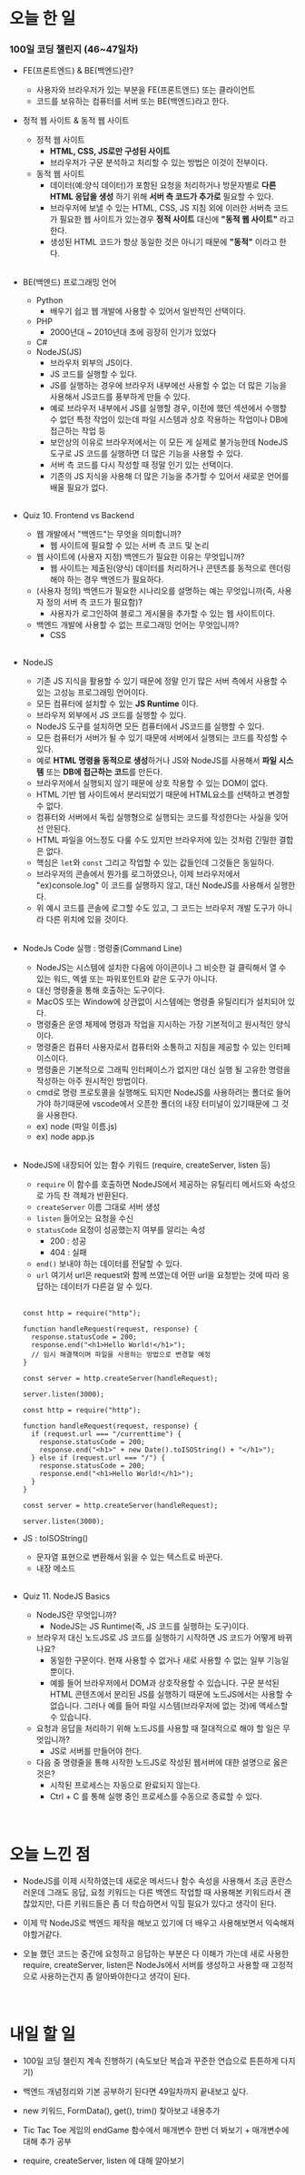 # 오늘 한 일

### 100일 코딩 챌린지 (46~47일차)

- FE(프론트엔드) & BE(백엔드)란?

  - 사용자와 브라우저가 있는 부분을 FE(프론트엔드) 또는 클라이언트
  - 코드를 보유하는 컴퓨터를 서버 또는 BE(백엔드)라고 한다.

- 정적 웹 사이트 & 동적 웹 사이트

  - 정적 웹 사이트
    - **HTML, CSS, JS로만 구성된 사이트**
    - 브라우저가 구문 분석하고 처리할 수 있는 방법은 이것이 전부이다.
  - 동적 웹 사이트
    - 데이터(예:양식 데이터)가 포함된 요청을 처리하거나 방문자별로 **다른 HTML 응답을 생성** 하기 위해 **서버 측 코드가 추가로** 필요할 수 있다.
    - 브라우저에 보낼 수 있는 HTML, CSS, JS 지침 외에 이러한 서버측 코드가 필요한 웹 사이트가 있는경우 **정적 사이트** 대신에 **"동적 웹 사이트"** 라고 한다.
    - 생성된 HTML 코드가 항상 동일한 것은 아니기 때문에 **"동적"** 이라고 한다.

  <br />

- BE(백엔드) 프로그래밍 언어

  - Python
    - 배우기 쉽고 웹 개발에 사용할 수 있어서 일반적인 선택이다.
  - PHP
    - 2000년대 ~ 2010년대 초에 굉장히 인기가 있었다
  - C#
  - NodeJS(JS)
    - 브라우저 외부의 JS이다.
    - JS 코드를 실행할 수 있다.
    - JS를 실행하는 경우에 브라우저 내부에선 사용할 수 없는 더 많은 기능을 사용해서 JS코드를 풍부하게 만들 수 있다.
    - 예로 브라우저 내부에서 JS를 실행할 경우, 이전에 했던 섹션에서 수행할 수 없던 특정 작업이 있는데 파일 시스템과 상호 작용하는 작업이나 DB에 접근하는 작업 등
    - 보안상의 이유로 브라우저에서는 이 모든 게 실제로 불가능한데 NodeJS 도구로 JS 코드를 실행하면 더 많은 기능을 사용할 수 있다.
    - 서버 측 코드를 다시 작성할 때 정말 인기 있는 선택이다.
    - 기존의 JS 지식을 사용해 더 많은 기능을 추가할 수 있어서 새로운 언어를 배울 필요가 없다.

  <br />

- Quiz 10. Frontend vs Backend

  - 웹 개발에서 "백엔드"는 무엇을 의미합니까?
    - 웹 사이트에 필요할 수 있는 서버 측 코드 및 논리
  - 웹 사이트에 (사용자 지정) 백엔드가 필요한 이유는 무엇입니까?
    - 웹 사이트는 제출된(양식) 데이터를 처리하거나 콘텐츠를 동적으로 렌더링해야 하는 경우 백엔드가 필요하다.
  - (사용자 정의) 백엔드가 필요한 시나리오를 설명하는 예는 무엇입니까(즉, 사용자 정의 서버 측 코드가 필요함)?
    - 사용자가 로그인하여 블로그 게시물을 추가할 수 있는 웹 사이트이다.
  - 백엔드 개발에 사용할 수 없는 프로그래밍 언어는 무엇입니까?
    - CSS

  <br />

- NodeJS

  - 기존 JS 지식을 활용할 수 있기 때문에 정말 인기 많은 서버 측에서 사용할 수 있는 고성능 프로그래밍 언어이다.
  - 모든 컴퓨터에 설치할 수 있는 **JS Runtime** 이다.
  - 브라우저 외부에서 JS 코드를 실행할 수 있다.
  - NodeJS 도구를 설치하면 모든 컴퓨터에서 JS코드를 실행할 수 있다.
  - 모든 컴퓨터가 서버가 될 수 있기 때문에 서버에서 실행되는 코드를 작성할 수 있다.
  - 예로 **HTML 명령을 동적으로 생성**하거나 JS와 NodeJS를 사용해서 **파일 시스템** 또는 **DB에 접근하는 코드**를 만든다.
  - 브라우저에서 실행되지 않기 때문에 상호 작용할 수 있는 DOM이 없다.
  - HTML 기반 웹 사이트에서 분리되었기 때문에 HTML요소를 선택하고 변경할 수 없다.
  - 컴퓨터와 서버에서 독립 실행형으로 실행되는 코드를 작성한다는 사실을 잊어선 안된다.
  - HTML 파일을 어느정도 다룰 수도 있지만 브라우저에 있는 것처럼 긴밀한 결합은 없다.
  - 핵심은 `let`와 `const` 그리고 작업할 수 있는 값들인데 그것들은 동일하다.
  - 브라우저의 콘솔에서 뭔가를 로그하였으나, 이제 브라우저에서 "ex)console.log" 이 코드를 실행하지 않고, 대신 NodeJS를 사용해서 실행한다.
  - 위 예시 코드를 콘솔에 로그할 수도 있고, 그 코드는 브라우저 개발 도구가 아니라 다른 위치에 있을 것이다.

  <br />

- NodeJs Code 실행 : 명령줄(Command Line)

  - NodeJS는 시스템에 설치한 다음에 아이콘이나 그 비슷한 걸 클릭해서 열 수 있는 워드, 엑셀 또는 파워포인트와 같은 도구가 아니다.
  - 대신 명령줄을 통해 호출하는 도구이다.
  - MacOS 또는 Window에 상관없이 시스템에는 명령줄 유틸리티가 설치되어 있다.
  - 명령줄은 운영 체제에 명령과 작업을 지시하는 가장 기본적이고 원시적인 양식이다.
  - 명령줄은 컴퓨터 사용자로서 컴퓨터와 소통하고 지침을 제공할 수 있는 인터페이스이다.
  - 명령줄은 기본적으로 그래픽 인터페이스가 없지만 대신 실행 될 고유한 명령을 작성하는 아주 원시적인 방법이다.
  - cmd로 명령 프로토콜을 실행해도 되지만 NodeJS를 사용하려는 폴더로 들어가야 하기때문에 vscode에서 오픈한 폴더의 내장 터미널이 있기때문에 그 것을 사용한다.
  - ex) node (파일 이름.js)
  - ex) node app.js

  <br />

- NodeJS에 내장되어 있는 함수 키워드 (require, createServer, listen 등)

  - `require` 이 함수를 호출하면 NodeJS에서 제공하는 유틸리티 메서드와 속성으로 가득 찬 객체가 반환된다.
  - `createServer` 이름 그대로 서버 생성
  - `listen` 들어오는 요청을 수신
  - `statusCode` 요청이 성공했는지 여부를 알리는 속성
    - 200 : 성공
    - 404 : 실패
  - `end()` 보내야 하는 데이터를 전달할 수 있다.
  - `url` 여기서 url은 request와 함께 쓰였는데 어떤 url을 요청받는 것에 따라 응답하는 데이터가 다른걸 알 수 있다.

  <br />

  ```
  const http = require("http");

  function handleRequest(request, response) {
    response.statusCode = 200;
    response.end("<h1>Hello World!</h1>");
    // 임시 해결책이며 파일을 사용하는 방법으로 변경할 예정
  }

  const server = http.createServer(handleRequest);

  server.listen(3000);

  ```

  ```
  const http = require("http");

  function handleRequest(request, response) {
    if (request.url === "/currenttime") {
      response.statusCode = 200;
      response.end("<h1>" + new Date().toISOString() + "</h1>");
    } else if (request.url === "/") {
      response.statusCode = 200;
      response.end("<h1>Hello World!</h1>");
    }
  }

  const server = http.createServer(handleRequest);

  server.listen(3000);
  ```

- JS : toISOString()

  - 문자열 표현으로 변환해서 읽을 수 있는 텍스트로 바꾼다.
  - 내장 메소드

  <br />

- Quiz 11. NodeJS Basics

  - NodeJS란 무엇입니까?
    - NodeJS는 JS Runtime(즉, JS 코드를 실행하는 도구)이다.
  - 브라우저 대신 노드JS로 JS 코드를 실행하기 시작하면 JS 코드가 어떻게 바뀌나요?
    - 동일한 구문이다. 현재 사용할 수 없거나 새로 사용할 수 없는 일부 기능일 뿐이다.
    - 예를 들어 브라우저에서 DOM과 상호작용할 수 있습니다. 구문 분석된 HTML 콘텐츠에서 분리된 JS를 실행하기 때문에 노드JS에서는 사용할 수 없습니다. 그러나 예를 들어 파일 시스템(브라우저에 없는 것)에 액세스할 수 있습니다.
  - 요청과 응답을 처리하기 위해 노드JS를 사용할 때 절대적으로 해야 할 일은 무엇입니까?
    - JS로 서버를 만들어야 한다.
  - 다음 중 명령줄을 통해 시작한 노드JS로 작성된 웹서버에 대한 설명으로 옳은 것은?
    - 시작된 프로세스는 자동으로 완료되지 않는다.
    - Ctrl + C 를 통해 실행 중인 프로세스를 수동으로 종료할 수 있다.

<br />

# 오늘 느낀 점

- NodeJS를 이제 시작하였는데 새로운 메서드나 함수 속성을 사용해서 조금 혼란스러운데 그래도 응답, 요청 키워드는 다른 백엔드 작업할 때 사용해본 키워드라서 괜찮았지만, 다른 키워드들은 좀 더 학습하면서 익힐 필요가 있다고 생각이 된다.

- 이제 막 NodeJS로 백엔드 제작을 해보고 있기에 더 배우고 사용해보면서 익숙해져야할거같다.

- 오늘 했던 코드는 중간에 요청하고 응답하는 부분은 다 이해가 가는데 새로 사용한 require, createServer, listen은 NodeJs에서 서버를 생성하고 사용할 때 고정적으로 사용하는건지 좀 알아봐야한다고 생각이 된다.

<br />

# 내일 할 일

- 100일 코딩 챌린지 계속 진행하기 (속도보단 복습과 꾸준한 연습으로 튼튼하게 다지기)

- 백엔드 개념정리와 기본 공부하기 된다면 49일차까지 끝내보고 싶다.

- new 키워드, FormData(), get(), trim() 찾아보고 내용추가

- Tic Tac Toe 게임의 endGame 함수에서 매개변수 한번 더 봐보기 + 매개변수에 대해 추가 공부

- require, createServer, listen 에 대해 알아보기
